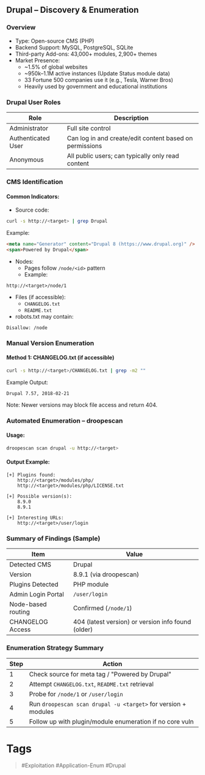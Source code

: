 ## Drupal – Discovery & Enumeration
### Overview

- Type: Open-source CMS (PHP)    
- Backend Support: MySQL, PostgreSQL, SQLite    
- Third-party Add-ons: 43,000+ modules, 2,900+ themes    
- Market Presence:    
    - ~1.5% of global websites        
    - ~950k–1.1M active instances (Update Status module data)        
    - 33 Fortune 500 companies use it (e.g., Tesla, Warner Bros)        
    - Heavily used by government and educational institutions      
### Drupal User Roles

| Role               | Description                                             |
| ------------------ | ------------------------------------------------------- |
| Administrator      | Full site control                                       |
| Authenticated User | Can log in and create/edit content based on permissions |
| Anonymous          | All public users; can typically only read content       |
### CMS Identification

#### Common Indicators:

- Source code:    

```bash
curl -s http://<target> | grep Drupal
```

Example:
  
```html
<meta name="Generator" content="Drupal 8 (https://www.drupal.org)" />
<span>Powered by Drupal</span>
```

- Nodes:    
    - Pages follow `/node/<id>` pattern
    - Example:      

```
http://<target>/node/1
```

- Files (if accessible):    
    - `CHANGELOG.txt`    
    - `README.txt`
- robots.txt may contain:

```
Disallow: /node
```
### Manual Version Enumeration
#### Method 1: CHANGELOG.txt (if accessible)

```bash
curl -s http://<target>/CHANGELOG.txt | grep -m2 ""
```

Example Output:

```
Drupal 7.57, 2018-02-21
```

Note: Newer versions may block file access and return 404.
### Automated Enumeration – droopescan
#### Usage:

```bash
droopescan scan drupal -u http://<target>
```
#### Output Example:

```
[+] Plugins found:
    http://<target>/modules/php/
    http://<target>/modules/php/LICENSE.txt

[+] Possible version(s):
    8.9.0
    8.9.1

[+] Interesting URLs:
    http://<target>/user/login
```
### Summary of Findings (Sample)

| Item               | Value                                              |
| ------------------ | -------------------------------------------------- |
| Detected CMS       | Drupal                                             |
| Version            | 8.9.1 (via droopescan)                             |
| Plugins Detected   | PHP module                                         |
| Admin Login Portal | `/user/login`                                      |
| Node-based routing | Confirmed (`/node/1`)                              |
| CHANGELOG Access   | 404 (latest version) or version info found (older) |
### Enumeration Strategy Summary

| Step | Action                                                         |
| ---- | -------------------------------------------------------------- |
| 1    | Check source for meta tag / "Powered by Drupal"                |
| 2    | Attempt `CHANGELOG.txt`, `README.txt` retrieval                |
| 3    | Probe for `/node/1` or `/user/login`                           |
| 4    | Run `droopescan scan drupal -u <target>` for version + modules |
| 5    | Follow up with plugin/module enumeration if no core vuln       |
# Tags
> #Exploitation #Application-Enum #Drupal